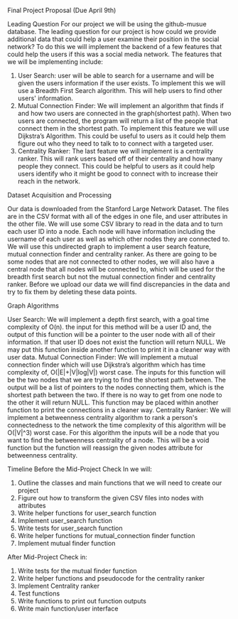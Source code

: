﻿Final Project Proposal (Due April 9th)


Leading Question
For our project we will be using the github-musue database. The leading question for our project is how could we provide additional data that could help a user examine their position in the social network?  To do this we will implement the backend of a few features that could help the users if this was a social media network. The features that we will be implementing include:
1. User Search: user will be able to search for a username and will be given the users information if the user exists. To implement this we will use a Breadth First Search algorithm. This will help users to find other users' information.
2. Mutual Connection Finder: We will implement an algorithm that finds if and how two users are connected in the graph(shortest path). When two users are connected, the program will return a list of the people that connect them in the shortest path. To implement this feature we will use  Dijkstra’s Algorithm. This could be useful to users as it could help them figure out who they need to talk to to connect with a targeted user.
3.  Centrality Ranker: The last feature we will implement is a centrality ranker. This will rank users based off of their centrality and how many people they connect. This could be helpful to users as it could help users identify who it might be good to connect with to increase their reach in the network.



Dataset Acquisition and Processing

Our data is downloaded from the Stanford Large Network Dataset. The files are in the CSV format with all of the edges in one file, and user attributes in the other file. We will use some CSV library to read in the data and to turn each user ID into a node. Each node will have information including the username of each user as well as which other nodes they are connected to. We will use this undirected graph to implement a user search feature, mutual connection finder and centrality ranker. As there are going to be some nodes that are not connected to other nodes, we will also have a central node that all nodes will be connected to, which will be used for the breadth first search but not the mutual connection finder and centrality ranker. Before we upload our data we will find discrepancies in the data and try to fix them by deleting these data points.




Graph Algorithms

User Search: We will implement a depth first search, with a goal time complexity of O(n). the input for this method will be a user ID and, the output of this function will be a pointer to the user node with all of their information. If that user ID does not exist the function will return NULL. We may put this function inside another function to print it in a cleaner way with user data.
Mutual Connection Finder: We will implement a mutual connection finder which will use Dijkstra’s algorithm which has time complexity of, O(|E|+|V|log|V|) worst case. The inputs for this function will be the two nodes that we are trying to find the shortest path between. The output will be a list of pointers to the nodes connecting them, which is the shortest path between the two. If there is no way to get from one node to the other it will return NULL. This function may be placed within another function to print the connections in a cleaner way.
Centrality Ranker: We will implement a betweenness centrality algorithm to rank a person's connectedness to the network the time complexity of this algorithm will be O(|V|^3) worst case. For this algorithm the inputs will be a node that you want to find the betweenness centrality of a node. This will be a void function but the function will reassign the given nodes attribute for betweenness centrality.


Timeline
Before the Mid-Project Check In we will:

1. Outline the classes and main functions that we will need to create our project
2. Figure out how to transform the given CSV files into nodes with attributes
3. Write helper functions for user_search function
4. Implement user_search function
5. Write tests for user_search function
6. Write helper functions for mutual_connection finder function
7. Implement mutual finder function


After Mid-Project Check in:
1. Write tests for the mutual finder function
2. Write helper functions and pseudocode for the centrality ranker
3. Implement Centrality ranker
4. Test functions
5. Write functions to print out function outputs
6. Write main function/user interface
